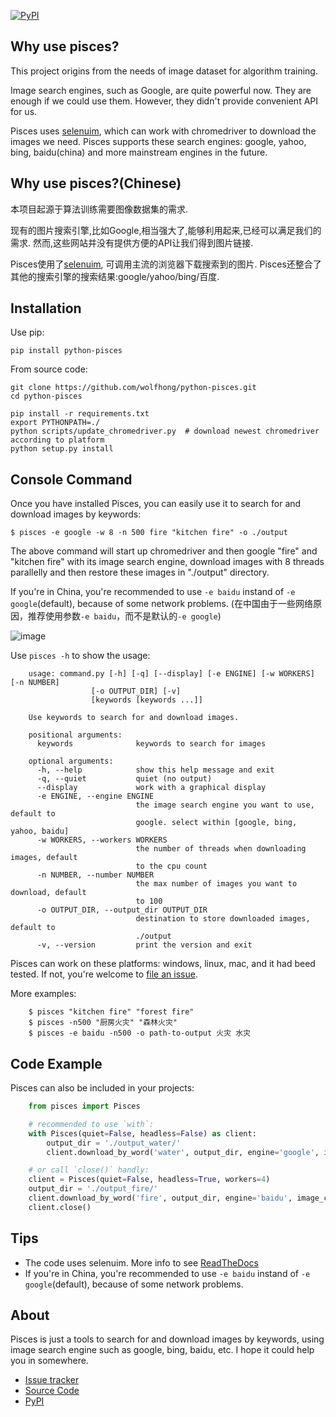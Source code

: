 [![PyPI](https://img.shields.io/pypi/v/python-pisces.svg)](https://pypi.python.org/pypi/python-pisces)

## Why use pisces?

This project origins from the needs of image dataset for algorithm training.

Image search engines, such as Google, are quite powerful now. They are enough if we could use them.
However, they didn't provide convenient API for us.

Pisces uses [selenuim](https://www.seleniumhq.org/), which can work with chromedriver to download the images we need.
Pisces supports these search engines: google, yahoo, bing, baidu(china) and more mainstream engines in the future.

## Why use pisces?(Chinese)

本项目起源于算法训练需要图像数据集的需求.

现有的图片搜索引擎,比如Google,相当强大了,能够利用起来,已经可以满足我们的需求. 然而,这些网站并没有提供方便的API让我们得到图片链接.

Pisces使用了[selenuim](https://www.seleniumhq.org/), 可调用主流的浏览器下载搜索到的图片. Pisces还整合了其他的搜索引擎的搜索结果:google/yahoo/bing/百度.

## Installation

Use pip:

    pip install python-pisces

From source code:

    git clone https://github.com/wolfhong/python-pisces.git
    cd python-pisces

    pip install -r requirements.txt
    export PYTHONPATH=./
    python scripts/update_chromedriver.py  # download newest chromedriver according to platform
    python setup.py install

## Console Command

Once you have installed Pisces, you can easily use it to search for and download images by keywords:

    $ pisces -e google -w 8 -n 500 fire "kitchen fire" -o ./output

The above command will start up chromedriver and then google "fire" and "kitchen fire" with its image search engine,
download images with 8 threads parallelly and then restore these images in "./output" directory.

If you're in China, you're recommended to use `-e baidu` instand of `-e google`(default), because of some network problems. (在中国由于一些网络原因，推荐使用参数`-e baidu`，而不是默认的`-e google`)

![image](https://raw.githubusercontent.com/wolfhong/python-pisces/develop/overview.png)

Use `pisces -h` to show the usage:

``` console
    usage: command.py [-h] [-q] [--display] [-e ENGINE] [-w WORKERS] [-n NUMBER]
                  [-o OUTPUT_DIR] [-v]
                  [keywords [keywords ...]]

    Use keywords to search for and download images.

    positional arguments:
      keywords              keywords to search for images

    optional arguments:
      -h, --help            show this help message and exit
      -q, --quiet           quiet (no output)
      --display             work with a graphical display
      -e ENGINE, --engine ENGINE
                            the image search engine you want to use, default to
                            google. select within [google, bing, yahoo, baidu]
      -w WORKERS, --workers WORKERS
                            the number of threads when downloading images, default
                            to the cpu count
      -n NUMBER, --number NUMBER
                            the max number of images you want to download, default
                            to 100
      -o OUTPUT_DIR, --output_dir OUTPUT_DIR
                            destination to store downloaded images, default to
                            ./output
      -v, --version         print the version and exit
```

Pisces can work on these platforms: windows, linux, mac, and it had beed tested.
If not, you're welcome to [file an issue](https://github.com/wolfhong/python-pisces/issues).

More examples:
    
``` console
    $ pisces "kitchen fire" "forest fire"
    $ pisces -n500 "厨房火灾" "森林火灾"
    $ pisces -e baidu -n500 -o path-to-output 火灾 水灾
```

## Code Example

Pisces can also be included in your projects:

``` python
    from pisces import Pisces

    # recommended to use `with`:
    with Pisces(quiet=False, headless=False) as client:
        output_dir = './output_water/'
        client.download_by_word('water', output_dir, engine='google', image_count=20)

    # or call `close()` handly:
    client = Pisces(quiet=False, headless=True, workers=4)
    output_dir = './output_fire/'
    client.download_by_word('fire', output_dir, engine='baidu', image_count=20)
    client.close()
```

## Tips

- The code uses selenuim. More info to see [ReadTheDocs](http://selenium-python.readthedocs.io/installation.html)
- If you're in China, you're recommended to use `-e baidu` instand of `-e google`(default), because of some network problems.

## About

Pisces is just a tools to search for and download images by keywords, using image search engine such as google, bing, baidu, etc.
I hope it could help you in somewhere.

* [Issue tracker](https://github.com/wolfhong/python-pisces/issues?status=new&status=open)
* [Source Code](https://github.com/wolfhong/python-pisces)
* [PyPI](https://pypi.python.org/pypi/python-pisces)

